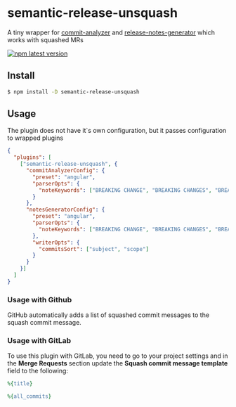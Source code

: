 # **semantic-release-unsquash**

A tiny wrapper for [commit-analyzer](https://github.com/semantic-release/commit-analyzer) and [release-notes-generator](https://github.com/semantic-release/release-notes-generator) which works with squashed MRs

[![npm latest version](https://img.shields.io/npm/v/semantic-release-unsquash/latest.svg)](https://www.npmjs.com/package/semantic-release-unsquash)

## Install

```bash
$ npm install -D semantic-release-unsquash
```

## Usage

The plugin does not have it`s own configuration, but it passes configuration to wrapped plugins

```json
{
  "plugins": [
    ["semantic-release-unsquash", {
      "commitAnalyzerConfig": {
        "preset": "angular",
        "parserOpts": {
          "noteKeywords": ["BREAKING CHANGE", "BREAKING CHANGES", "BREAKING"]
        }
      },
      "notesGeneratorConfig": {
        "preset": "angular",
        "parserOpts": {
          "noteKeywords": ["BREAKING CHANGE", "BREAKING CHANGES", "BREAKING"]
        },
        "writerOpts": {
          "commitsSort": ["subject", "scope"]
        }
      }
    }]
  ]
}
```

### Usage with Github

GitHub automatically adds a list of squashed commit messages to the squash commit message.

### Usage with GitLab

To use this plugin with GitLab, you need to go to your project settings and in the **Merge Requests** section update the **Squash commit message template** field to the following:

```ruby
%{title}

%{all_commits}
```
